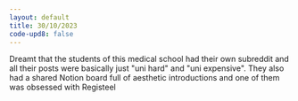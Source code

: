 ```yaml
---
layout: default
title: 30/10/2023
code-upd8: false
---
```

Dreamt that the students of this medical school had their own subreddit and all their posts were basically just "uni hard" and "uni expensive". They also had a shared Notion board full of aesthetic introductions and one of them was obsessed with Registeel